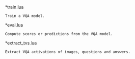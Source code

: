 *train.lua

	Train a VQA model. 
	
*eval.lua

	Compute scores or predictions from the VQA model.
	
*extract_tvs.lua

	Extract VQA activations of images, questions and answers.